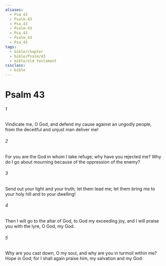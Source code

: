 ```yaml
---
aliases:
  - Psa 43
  - Psalm.43
  - Psa.43
  - Psalm-43
  - Psa-43
  - Psalm_43
  - Psa_43
tags:
  - bible/chapter
  - bible/Psalm/43
  - bible/old testament
cssclass:
  - bible
---
```


# Psalm 43

###### 1
Vindicate me, O God, and defend my cause against an ungodly people, from the deceitful and unjust man deliver me!
###### 2
For you are the God in whom I take refuge; why have you rejected me? Why do I go about mourning because of the oppression of the enemy?
###### 3
Send out your light and your truth; let them lead me; let them bring me to your holy hill and to your dwelling!
###### 4
Then I will go to the altar of God, to God my exceeding joy, and I will praise you with the lyre, O God, my God.
###### 5
Why are you cast down, O my soul, and why are you in turmoil within me? Hope in God; for I shall again praise him, my salvation and my God.


